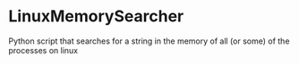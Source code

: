# LinuxMemorySearcher
Python script that searches for a string in the memory of all (or some) of the processes on linux
